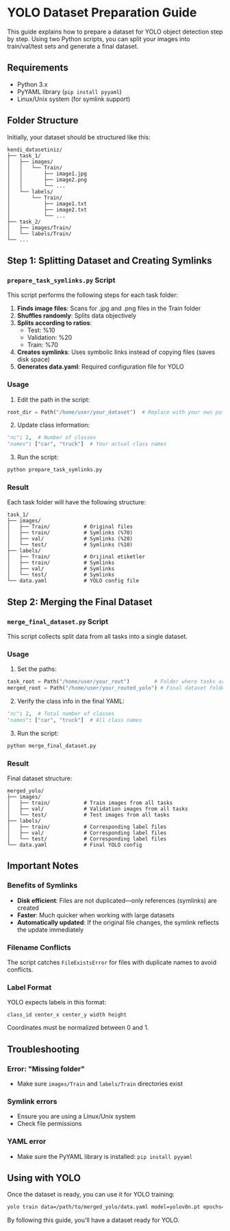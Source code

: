 # YOLO Dataset Preparation Guide

This guide explains how to prepare a dataset for YOLO object detection step by step. Using two Python scripts, you can split your images into train/val/test sets and generate a final dataset.

## Requirements

- Python 3.x
- PyYAML library (`pip install pyyaml`)
- Linux/Unix system (for symlink support)

## Folder Structure

Initially, your dataset should be structured like this:

```
kendi_datasetiniz/
├── task_1/
│   ├── images/
│   │   └── Train/
│   │       ├── image1.jpg
│   │       ├── image2.png
│   │       └── ...
│   └── labels/
│       └── Train/
│           ├── image1.txt
│           ├── image2.txt
│           └── ...
├── task_2/
│   ├── images/Train/
│   └── labels/Train/
└── ...
```

## Step 1: Splitting Dataset and Creating Symlinks

### `prepare_task_symlinks.py` Script

This script performs the following steps for each task folder:

1. **Finds image files**: Scans for .jpg and .png files in the Train folder
2. **Shuffles randomly**: Splits data objectively
3. **Splits according to ratios**:
   - Test: %10
   - Validation: %20  
   - Train: %70
4. **Creates symlinks**: Uses symbolic links instead of copying files (saves disk space)
5. **Generates data.yaml**: Required configuration file for YOLO

### Usage

1. Edit the path in the script:
```python
root_dir = Path("/home/user/your_dataset")  # Replace with your own path
```

2. Update class information:
```python
"nc": 2,  # Number of classes
"names": ["car", "truck"]  # Your actual class names
```

3. Run the script:
```bash
python prepare_task_symlinks.py
```

### Result

Each task folder will have the following structure:

```
task_1/
├── images/
│   ├── Train/           # Original files
│   ├── train/           # Symlinks (%70)
│   ├── val/             # Symlinks (%20)
│   └── test/            # Symlinks (%10)
├── labels/
│   ├── Train/           # Orijinal etiketler
│   ├── train/           # Symlinks
│   ├── val/             # Symlinks
│   └── test/            # Symlinks
└── data.yaml            # YOLO config file
```

## Step 2: Merging the Final Dataset

### `merge_final_dataset.py` Script

This script collects split data from all tasks into a single dataset.

### Usage

1. Set the paths:
```python
task_root = Path("/home/user/your_rout")        # Folder where tasks are located
merged_root = Path("/home/user/your_routed_yolo") # Final dataset folder
```

2. Verify the class info in the final YAML:
```python
"nc": 2,  # Total number of classes
"names": ["car", "truck"]  # All class names
```

3. Run the script:
```bash
python merge_final_dataset.py
```

### Result

Final dataset structure:

```
merged_yolo/
├── images/
│   ├── train/           # Train images from all tasks
│   ├── val/             # Validation images from all tasks
│   └── test/            # Test images from all tasks
├── labels/
│   ├── train/           # Corresponding label files
│   ├── val/             # Corresponding label files
│   └── test/            # Corresponding label files
└── data.yaml            # Final YOLO config
```

## Important Notes

### Benefits of Symlinks

- **Disk efficient**: Files are not duplicated—only references (symlinks) are created  
- **Faster**: Much quicker when working with large datasets  
- **Automatically updated**: If the original file changes, the symlink reflects the update immediately


### Filename Conflicts
The script catches `FileExistsError` for files with duplicate names to avoid conflicts.

### Label Format
YOLO expects labels in this format:
```
class_id center_x center_y width height
```
Coordinates must be normalized between 0 and 1.

## Troubleshooting

### Error: "Missing folder"
- Make sure `images/Train` and `labels/Train` directories exist

### Symlink errors
- Ensure you are using a Linux/Unix system
- Check file permissions

### YAML error
- Make sure the PyYAML library is installed: `pip install pyyaml`

## Using with YOLO

Once the dataset is ready, you can use it for YOLO training:

```bash
yolo train data=/path/to/merged_yolo/data.yaml model=yolov8n.pt epochs=100
```

By following this guide, you'll have a dataset ready for YOLO.
